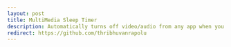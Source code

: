 ```yaml
---
layout: post
title: MultiMedia Sleep Timer
description: Automatically turns off video/audio from any app when you are asleep
redirect: https://github.com/thribhuvanrapolu
---
```

